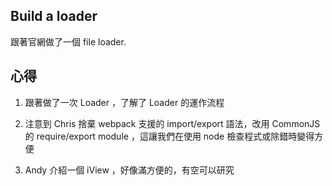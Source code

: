 ## Build a loader

跟著官網做了一個 file loader.

## 心得

1. 跟著做了一次 Loader ，了解了 Loader 的運作流程
2. 注意到 Chris 捨棄 webpack 支援的 import/export 語法，改用 CommonJS 的 require/export module ，這讓我們在使用 node 檢查程式或除錯時變得方便

3. Andy 介紹一個 iView ，好像滿方便的，有空可以研究